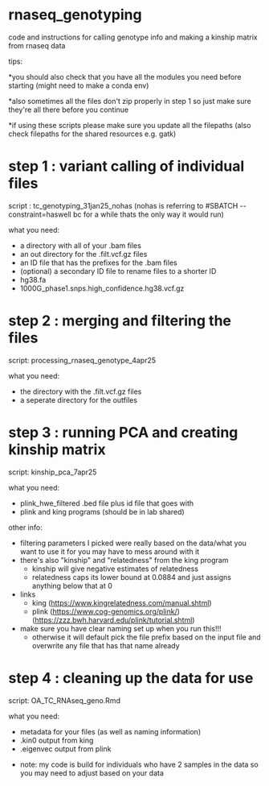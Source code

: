 # rnaseq_genotyping
code and instructions for calling genotype info and making a kinship matrix from rnaseq data

tips:

*you should also check that you have all the modules you need before starting (might need to make a conda env)

*also sometimes all the files don't zip properly in step 1 so just make sure they're all there before you continue 

*if using these scripts please make sure you update all the filepaths (also check filepaths for the shared resources e.g. gatk)

# step 1 : variant calling of individual files 
script : tc_genotyping_31jan25_nohas (nohas is referring to #SBATCH --constraint=haswell bc for a while thats the only way it would run)

what you need: 
- a directory with all of your .bam files
- an out directory for the .filt.vcf.gz files
- an ID file that has the prefixes for the .bam files
- (optional) a secondary ID file to rename files to a shorter ID
- hg38.fa
- 1000G_phase1.snps.high_confidence.hg38.vcf.gz


# step 2 : merging and filtering the files 
script: processing_rnaseq_genotype_4apr25

what you need:
- the directory with the .filt.vcf.gz files
- a seperate directory for the outfiles 


# step 3 : running PCA and creating kinship matrix 
script: kinship_pca_7apr25

what you need:
- plink_hwe_filtered .bed file plus id file that goes with
- plink and king programs (should be in lab shared)

other info:
- filtering parameters I picked were really based on the data/what you want to use it for you may have to mess around with it
- there's also "kinship" and "relatedness" from the king program 
  - kinship will give negative estimates of relatedness
  - relatedness caps its lower bound at 0.0884 and just assigns anything below that at 0
- links
  - king (https://www.kingrelatedness.com/manual.shtml)
  - plink (https://www.cog-genomics.org/plink/) (https://zzz.bwh.harvard.edu/plink/tutorial.shtml)
- make sure you have clear naming set up when you run this!!!
  - otherwise it will default pick the file prefix based on the input file and overwrite any file that has that name already


# step 4 : cleaning up the data for use 
script: OA_TC_RNAseq_geno.Rmd

what you need: 
- metadata for your files (as well as naming information)
- .kin0 output from king
- .eigenvec output from plink

* note: my code is build for individuals who have 2 samples in the data so you may need to adjust based on your data














